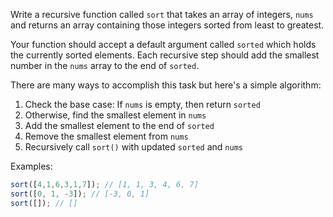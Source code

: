 
Write a recursive function called `sort` that takes an array of integers, `nums`
and returns an array containing those integers sorted from least to greatest.

Your function should accept a default argument called `sorted` which
holds the currently sorted elements. Each recursive step should add
the smallest number in the `nums` array to the end of `sorted`.

There are many ways to accomplish this task but here's a simple algorithm:

1. Check the base case: If `nums` is empty, then return `sorted`
2. Otherwise, find the smallest element in `nums`
3. Add the smallest element to the end of `sorted`
4. Remove the smallest element from `nums`
5. Recursively call `sort()` with updated `sorted` and `nums`

Examples:

```js
sort([4,1,6,3,1,7]); // [1, 1, 3, 4, 6, 7]
sort([0, 1, -3]); // [-3, 0, 1]
sort([]); // []
```
